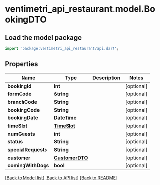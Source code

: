 # ventimetri_api_restaurant.model.BookingDTO

## Load the model package
```dart
import 'package:ventimetri_api_restaurant/api.dart';
```

## Properties
Name | Type | Description | Notes
------------ | ------------- | ------------- | -------------
**bookingId** | **int** |  | [optional] 
**formCode** | **String** |  | [optional] 
**branchCode** | **String** |  | [optional] 
**bookingCode** | **String** |  | [optional] 
**bookingDate** | [**DateTime**](DateTime.md) |  | [optional] 
**timeSlot** | [**TimeSlot**](TimeSlot.md) |  | [optional] 
**numGuests** | **int** |  | [optional] 
**status** | **String** |  | [optional] 
**specialRequests** | **String** |  | [optional] 
**customer** | [**CustomerDTO**](CustomerDTO.md) |  | [optional] 
**comingWithDogs** | **bool** |  | [optional] 

[[Back to Model list]](../README.md#documentation-for-models) [[Back to API list]](../README.md#documentation-for-api-endpoints) [[Back to README]](../README.md)


